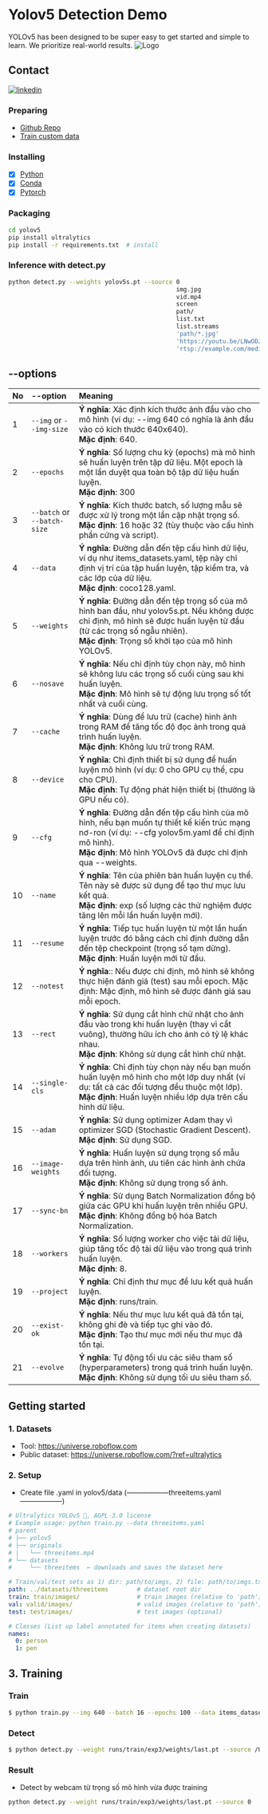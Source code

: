 # Yolov5 Detection Demo
YOLOv5 has been designed to be super easy to get started and simple to learn. We prioritize real-world results.
![Logo](https://user-images.githubusercontent.com/26833433/155040763-93c22a27-347c-4e3c-847a-8094621d3f4e.png)
## Contact
[![linkedin](https://img.shields.io/badge/linkedin-0A66C2?style=for-the-badge&logo=linkedin&logoColor=white)](https://www.linkedin.com/in/bangdd/)

### Preparing
- [Github Repo](https://github.com/ultralytics/yolov5)
- [Train custom data](https://docs.ultralytics.com/yolov5/tutorials/train_custom_data/#before-you-start)

### Installing
- [x] [Python](https://docs.python-guide.org/starting/install3/osx/#install3-osx)
- [x] [Conda](https://conda.io/projects/conda/en/latest/user-guide/getting-started.html)
- [x] [Pytorch](https://pytorch.org/get-started/locally/)

### Packaging
```bash
cd yolov5
pip install ultralytics
pip install -r requirements.txt  # install
```

### Inference with detect.py
```bash
python detect.py --weights yolov5s.pt --source 0                               # webcam
                                               img.jpg                         # image
                                               vid.mp4                         # video
                                               screen                          # screenshot
                                               path/                           # directory
                                               list.txt                        # list of images
                                               list.streams                    # list of streams
                                               'path/*.jpg'                    # glob
                                               'https://youtu.be/LNwODJXcvt4'  # YouTube
                                               'rtsp://example.com/media.mp4'  # RTSP, RTMP, HTTP stream
```

## --options
| No | --option                    | Meaning                                                                                                                                                                                                                      |
| :- | :-------------------------- | :--------------------------------------------------------------------------------------------------------------------------------------------------------------------------------------------------------------------------- |
| 1  | `--img` or `--img-size`     | **Ý nghĩa**: Xác định kích thước ảnh đầu vào cho mô hình (ví dụ: --img 640 có nghĩa là ảnh đầu vào có kích thước 640x640).<br>**Mặc định**: 640.                                                                             |
| 2  | `--epochs`                  | **Ý nghĩa**: Số lượng chu kỳ (epochs) mà mô hình sẽ huấn luyện trên tập dữ liệu. Một epoch là một lần duyệt qua toàn bộ tập dữ liệu huấn luyện.<br>**Mặc định**: 300                                                         |
| 3  | `--batch` or `--batch-size` | **Ý nghĩa**: Kích thước batch, số lượng mẫu sẽ được xử lý trong một lần cập nhật trọng số.<br>**Mặc định**: 16 hoặc 32 (tùy thuộc vào cấu hình phần cứng và script).                                                         |
| 4  | `--data`                    | **Ý nghĩa**: Đường dẫn đến tệp cấu hình dữ liệu, ví dụ như items_datasets.yaml, tệp này chỉ định vị trí của tập huấn luyện, tập kiểm tra, và các lớp của dữ liệu.<br>**Mặc định**: coco128.yaml.                             |
| 5  | `--weights`                 | **Ý nghĩa**: Đường dẫn đến tệp trọng số của mô hình ban đầu, như yolov5s.pt. Nếu không được chỉ định, mô hình sẽ được huấn luyện từ đầu (từ các trọng số ngẫu nhiên).<br>**Mặc định**: Trọng số khởi tạo của mô hình YOLOv5. |
| 6  | `--nosave`                  | **Ý nghĩa**: Nếu chỉ định tùy chọn này, mô hình sẽ không lưu các trọng số cuối cùng sau khi huấn luyện.<br>**Mặc định**: Mô hình sẽ tự động lưu trọng số tốt nhất và cuối cùng.                                              |
| 7  | `--cache`                   | **Ý nghĩa**: Dùng để lưu trữ (cache) hình ảnh trong RAM để tăng tốc độ đọc ảnh trong quá trình huấn luyện.<br>**Mặc định**: Không lưu trữ trong RAM.                                                                         |
| 8  | `--device`                  | **Ý nghĩa**: Chỉ định thiết bị sử dụng để huấn luyện mô hình (ví dụ: 0 cho GPU cụ thể, cpu cho CPU).<br>**Mặc định**: Tự động phát hiện thiết bị (thường là GPU nếu có).                                                     |
| 9  | `--cfg`                     | **Ý nghĩa**: Đường dẫn đến tệp cấu hình của mô hình, nếu bạn muốn tự thiết kế kiến trúc mạng nơ-ron (ví dụ: --cfg yolov5m.yaml để chỉ định mô hình).<br>**Mặc định**: Mô hình YOLOv5 đã được chỉ định qua --weights.         |
| 10 | `--name`                    | **Ý nghĩa**: Tên của phiên bản huấn luyện cụ thể. Tên này sẽ được sử dụng để tạo thư mục lưu kết quả.<br>**Mặc định**: exp (số lượng các thử nghiệm được tăng lên mỗi lần huấn luyện mới).                                   |
| 11 | `--resume`                  | **Ý nghĩa**: Tiếp tục huấn luyện từ một lần huấn luyện trước đó bằng cách chỉ định đường dẫn đến tệp checkpoint (trọng số tạm dừng).<br>**Mặc định**: Huấn luyện mới từ đầu.                                                 |
| 12 | `--notest`                  | **Ý nghĩa**:: Nếu được chỉ định, mô hình sẽ không thực hiện đánh giá (test) sau mỗi epoch.		Mặc định: Mặc định, mô hình sẽ được đánh giá sau mỗi epoch.                                                                     |
| 13 | `--rect`                    | **Ý nghĩa**: Sử dụng cắt hình chữ nhật cho ảnh đầu vào trong khi huấn luyện (thay vì cắt vuông), thường hữu ích cho ảnh có tỷ lệ khác nhau.<br>**Mặc định**: Không sử dụng cắt hình chữ nhật.                                |
| 14 | `--single-cls`              | **Ý nghĩa**: Chỉ định tùy chọn này nếu bạn muốn huấn luyện mô hình cho một lớp duy nhất (ví dụ: tất cả các đối tượng đều thuộc một lớp).<br>**Mặc định**: Huấn luyện nhiều lớp dựa trên cấu hình dữ liệu.                    |
| 15 | `--adam`                    | **Ý nghĩa**: Sử dụng optimizer Adam thay vì optimizer SGD (Stochastic Gradient Descent).<br>**Mặc định**: Sử dụng SGD.                                                                                                       |
| 16 | `--image-weights`           | **Ý nghĩa**: Huấn luyện sử dụng trọng số mẫu dựa trên hình ảnh, ưu tiên các hình ảnh chứa đối tượng.<br>**Mặc định**: Không sử dụng trọng số ảnh.                                                                            |
| 17 | `--sync-bn`                 | **Ý nghĩa**: Sử dụng Batch Normalization đồng bộ giữa các GPU khi huấn luyện trên nhiều GPU.<br>**Mặc định**: Không đồng bộ hóa Batch Normalization.                                                                              |
| 18 | `--workers`                 | **Ý nghĩa**: Số lượng worker cho việc tải dữ liệu, giúp tăng tốc độ tải dữ liệu vào trong quá trình huấn luyện.<br>**Mặc định**: 8.                                                                                          |
| 19 | `--project`                 | **Ý nghĩa**: Chỉ định thư mục để lưu kết quả huấn luyện.<br>**Mặc định**: runs/train.                                                                                                                                        |
| 20 | `--exist-ok`                | **Ý nghĩa**: Nếu thư mục lưu kết quả đã tồn tại, không ghi đè và tiếp tục ghi vào đó.<br>**Mặc định**: Tạo thư mục mới nếu thư mục đã tồn tại.                                                                               |
| 21 | `--evolve`                  | **Ý nghĩa**: Tự động tối ưu các siêu tham số (hyperparameters) trong quá trình huấn luyện.<br>**Mặc định**: Không sử dụng tối ưu siêu tham số.                                                                               |

## Getting started
### 1. Datasets
- Tool: https://universe.roboflow.com
- Public dataset: https://universe.roboflow.com/?ref=ultralytics 

### 2. Setup
- Create file .yaml in yolov5/data
(——————threeitems.yaml——————)
```threeitems.yaml
# Ultralytics YOLOv5 🚀, AGPL-3.0 license
# Example usage: python train.py --data threeitems.yaml
# parent
# ├── yolov5
# ├── originals
# |   └── threeitems.mp4
# └── datasets
#     └── threeitems  ← downloads and saves the dataset here

# Train/val/test sets as 1) dir: path/to/imgs, 2) file: path/to/imgs.txt, or 3) list: [path/to/imgs1, path/to/imgs2, ..]
path: ../datasets/threeitems        # dataset root dir
train: train/images/                # train images (relative to 'path') xxx images
val: valid/images/                  # valid images (relative to 'path') xxx images
test: test/images/                  # test images (optional)

# Classes (List up label annotated for items when creating datasets)
names:
  0: person
  1: pen
```

## 3. Training
### Train
```bash
$ python train.py --img 640 --batch 16 --epochs 100 --data items_datasets.yaml --weights yolov5s.pt --nosave --cache
```

### Detect
```bash
$ python detect.py --weight runs/train/exp3/weights/last.pt --source /Users/dangduybang/Downloads/threeitem.mp4
```

### Result
- Detect by webcam từ trọng số mô hình vừa được training
```bash
python detect.py --weight runs/train/exp3/weights/last.pt --source 0
```
